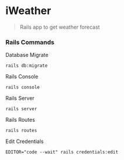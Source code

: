 # iWeather
> Rails app to get weather forecast

### Rails Commands

Database Migrate
```shell
rails db:migrate
```

Rails Console
```shell
rails console
```

Rails Server
```shell
rails server
```

Rails Routes
```shell
rails routes
```

Edit Credentials
```shell
EDITOR="code --wait" rails credentials:edit
```